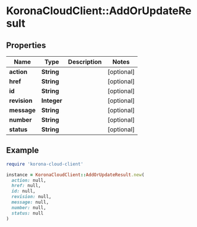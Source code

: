 # KoronaCloudClient::AddOrUpdateResult

## Properties

| Name | Type | Description | Notes |
| ---- | ---- | ----------- | ----- |
| **action** | **String** |  | [optional] |
| **href** | **String** |  | [optional] |
| **id** | **String** |  | [optional] |
| **revision** | **Integer** |  | [optional] |
| **message** | **String** |  | [optional] |
| **number** | **String** |  | [optional] |
| **status** | **String** |  | [optional] |

## Example

```ruby
require 'korona-cloud-client'

instance = KoronaCloudClient::AddOrUpdateResult.new(
  action: null,
  href: null,
  id: null,
  revision: null,
  message: null,
  number: null,
  status: null
)
```

